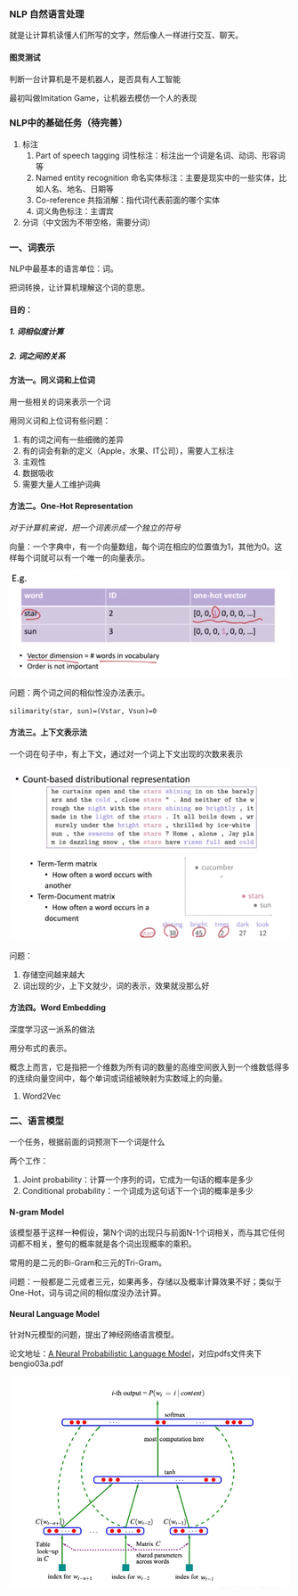 
### NLP 自然语言处理

就是让计算机读懂人们所写的文字，然后像人一样进行交互、聊天。



#### 图灵测试

判断一台计算机是不是机器人，是否具有人工智能

最初叫做Imitation Game，让机器去模仿一个人的表现



### NLP中的基础任务（待完善）

1. 标注
   1. Part of speech tagging 词性标注：标注出一个词是名词、动词、形容词等
   2. Named entity recognition 命名实体标注：主要是现实中的一些实体，比如人名、地名、日期等
   3. Co-reference 共指消解：指代词代表前面的哪个实体
   4. 词义角色标注：主谓宾
2. 分词（中文因为不带空格，需要分词）



### 一、词表示

NLP中最基本的语言单位：词。

把词转换，让计算机理解这个词的意思。

#### 目的：

##### 1. 词相似度计算
##### 2. 词之间的关系



#### 方法一。同义词和上位词

用一些相关的词来表示一个词

用同义词和上位词有些问题：

1. 有的词之间有一些细微的差异
2. 有的词会有新的定义（Apple，水果、IT公司），需要人工标注
3. 主观性
4. 数据吸收
5. 需要大量人工维护词典





#### 方法二。One-Hot Representation

*对于计算机来说，把一个词表示成一个独立的符号*

向量：一个字典中，有一个向量数组，每个词在相应的位置值为1，其他为0。这样每个词就可以有一个唯一的向量表示。

![image-20230807174204000](/images/image-20230807174204000.png)

问题：两个词之间的相似性没办法表示。

`silimarity(star, sun)=(Vstar, Vsun)=0`



#### 方法三。上下文表示法
一个词在句子中，有上下文，通过对一个词上下文出现的次数来表示

![image-20230807180001479](/images/image-20230807180001479.png)

问题：

1. 存储空间越来越大
2. 词出现的少，上下文就少，词的表示，效果就没那么好



#### 方法四。Word Embedding

深度学习这一派系的做法

用分布式的表示。

概念上而言，它是指把一个维数为所有词的数量的高维空间嵌入到一个维数低得多的连续向量空间中，每个单词或词组被映射为实数域上的向量。

1. Word2Vec





### 二、语言模型

一个任务，根据前面的词预测下一个词是什么

两个工作：

1. Joint probability：计算一个序列的词，它成为一句话的概率是多少
2. Conditional probability：一个词成为这句话下一个词的概率是多少



#### N-gram Model

该模型基于这样一种假设，第N个词的出现只与前面N-1个词相关，而与其它任何词都不相关，整句的概率就是各个词出现概率的乘积。

常用的是二元的Bi-Gram和三元的Tri-Gram。

问题：一般都是二元或者三元，如果再多，存储以及概率计算效果不好；类似于One-Hot，词与词之间的相似度没办法计算。



#### Neural Language Model

针对N元模型的问题，提出了神经网络语言模型。

论文地址：[A Neural Probabilistic Language Model](https://www.jmlr.org/papers/volume3/bengio03a/bengio03a.pdf)，对应pdfs文件夹下bengio03a.pdf

![image-20230808102406667](/images/image-20230808102406667.png)


